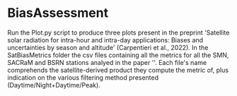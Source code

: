 # BiasAssessment

Run the Plot.py script to produce three plots present in the preprint 'Satellite solar radiation for intra-hour and intra-day applications: Biases and uncertainties by season and altitude' (Carpentieri et al., 2022).
In the SatBiasMetrics folder the csv files containing all the metrics for all the SMN, SACRaM and BSRN stations analyed in the paper ''. Each file's name comprehends the satellite-derived product they compute the metric of, plus indication on the various filtering method presented (Daytime/Night+Daytime/Peak).
